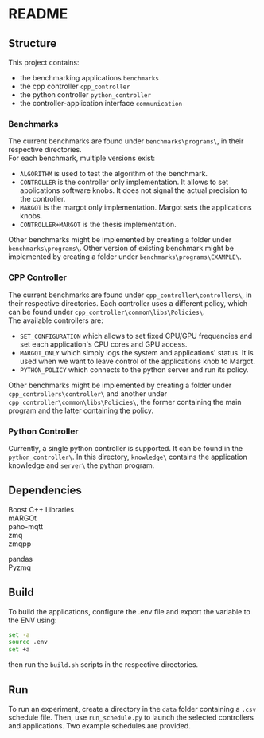 # README

## Structure

This project contains:
- the benchmarking applications `benchmarks`
- the cpp controller `cpp_controller`
- the python controller `python_controller`
- the controller-application interface `communication`

### Benchmarks

The current benchmarks are found under `benchmarks\programs\`, in their respective directories.<br>
For each benchmark, multiple versions exist:
- `ALGORITHM` is used to test the algorithm of the benchmark.
- `CONTROLLER` is the controller only implementation. It allows to set applications software knobs. It does not signal the actual precision to the controller.
- `MARGOT` is the margot only implementation. Margot sets the applications knobs.
- `CONTROLLER+MARGOT` is the thesis implementation.

Other benchmarks might be implemented by creating a folder under `benchmarks\programs\`. Other version of existing benchmark might be implemented by creating a folder under `benchmarks\programs\EXAMPLE\`.

### CPP Controller

The current benchmarks are found under `cpp_controller\controllers\`, in their respective directories. Each controller uses a different policy, which can be found under `cpp_controller\common\libs\Policies\`.<br>
The available controllers are:<br>
- `SET_CONFIGURATION` which allows to set fixed CPU/GPU frequencies and set each application's CPU cores and GPU access.
- `MARGOT_ONLY` which simply logs the system and applications' status. It is used when we want to leave control of the applications knob to Margot.
- `PYTHON_POLICY` which connects to the python server and run its policy.

Other benchmarks might be implemented by creating a folder under `cpp_controllers\controller\` and another under `cpp_controller\common\libs\Policies\`, the former containing the main program and the latter containing the policy.

### Python Controller

Currently, a single python controller is supported. It can be found in the `python_controller\`. In this directory, `knowledge\` contains the application knowledge and `server\` the python program.

## Dependencies

Boost C++ Libraries<br>
mARGOt<br>
paho-mqtt<br>
zmq<br>
zmqpp<br>

pandas<br>
Pyzmq<br>

## Build

To build the applications, configure the .env file and export the variable to the ENV using:

```bash
set -a
source .env
set +a
```

then run the `build.sh` scripts in the respective directories.

## Run

To run an experiment, create a directory in the `data` folder containing a `.csv` schedule file. Then, use `run_schedule.py` to launch the selected controllers and applications. Two example schedules are provided.









